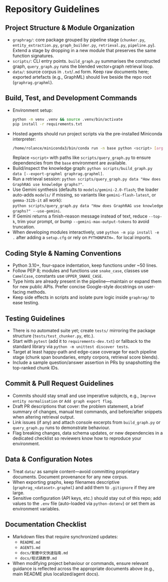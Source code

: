 # Repository Guidelines

## Project Structure & Module Organization
- `graphrag/`: core package grouped by pipeline stage (`chunker.py`, `entity_extraction.py`, `graph_builder.py`, `retrieval.py`, `pipeline.py`). Extend a stage by dropping in a new module that preserves the same function signatures.
- `scripts/`: CLI entry points. `build_graph.py` summarises the constructed graph, `query_graph.py` runs the blended vector+graph retrieval loop.
- `data/`: source corpus in `.txt`/`.md` form. Keep raw documents here; exported artefacts (e.g., GraphML) should live beside the repo root (`graphrag.graphml`).

## Build, Test, and Development Commands
- Environment setup:
  ```bash
  python -m venv .venv && source .venv/bin/activate
  pip install -r requirements.txt
  ```
- Hosted agents should run project scripts via the pre-installed Miniconda interpreter:
  ```bash
  /home/rolance/miniconda3/bin/conda run -n base python <script> [args...]
  ```
  Replace `<script>` with paths like `scripts/query_graph.py` to ensure dependencies from the `base` environment are available.
- Build/inspect the knowledge graph: `python scripts/build_graph.py data [--export-graphml graphrag.graphml]`.
- Run a retrieval session: `python scripts/query_graph.py data "How does GraphRAG use knowledge graphs?"`.
- Use Gemini synthesis (defaults to `models/gemini-2.0-flash`; the loader auto-adds `models/` if missing, so variants like `gemini-flash-latest`, or `gemma-312b-it` all work):  
  `python scripts/query_graph.py data "How does GraphRAG use knowledge graphs?" --use-gemini`.
- If Gemini returns a finish-reason message instead of text, reduce `--top-k`, trim your prompt, or bump `--gemini-max-output-tokens` to avoid truncation.
- When developing modules interactively, use `python -m pip install -e .` after adding a `setup.cfg` or rely on `PYTHONPATH=.` for local imports.

## Coding Style & Naming Conventions
- Python 3.10+, four-space indentation, keep functions under ~50 lines.
- Follow PEP 8; modules and functions use `snake_case`, classes use `CamelCase`, constants use `UPPER_SNAKE_CASE`.
- Type hints are already present in the pipeline—maintain or expand them for new public APIs. Prefer concise Google-style docstrings on user-facing methods.
- Keep side effects in scripts and isolate pure logic inside `graphrag/` to ease testing.

## Testing Guidelines
- There is no automated suite yet; create `tests/` mirroring the package structure (`tests/test_chunker.py`, etc.).
- Start with `pytest` (add it to `requirements-dev.txt`) or fallback to the standard library via `python -m unittest discover tests`.
- Target at least happy-path and edge-case coverage for each pipeline stage (chunk span boundaries, empty corpora, retrieval score blends).
- Include a sample question/answer assertion in PRs by snapshotting the top-ranked chunk IDs.

## Commit & Pull Request Guidelines
- Commits should stay small and use imperative subjects, e.g., `Improve entity normalisation` or `Add graph export flag`.
- Draft PR descriptions that cover: the problem statement, a brief summary of changes, manual test commands, and before/after snippets when altering retrieval output.
- Link issues (if any) and attach console excerpts from `build_graph.py` or `query_graph.py` runs to demonstrate behaviour.
- Flag breaking changes, data schema updates, or new dependencies in a dedicated checklist so reviewers know how to reproduce your environment.

## Data & Configuration Notes
- Treat `data/` as sample content—avoid committing proprietary documents. Document provenance for any new corpus.
- When exporting graphs, keep filenames descriptive (`graphrag_<dataset>.graphml`) and add them to `.gitignore` if they are large.
- Sensitive configuration (API keys, etc.) should stay out of this repo; add values to the `.env` file (auto-loaded via `python-dotenv`) or set them as environment variables.

## Documentation Checklist
- Markdown files that require synchronized updates:
  - `README.md`
  - `AGENTS.md`
  - `docs/繁體中文快速指南.md`
  - `docs/程式碼教學.md`
- When modifying project behaviour or commands, ensure relevant guidance is reflected across the appropriate documents above (e.g., main README plus localized/agent docs).
